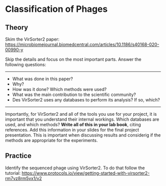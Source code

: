# Classification of Phages

## Theory

Skim the VirSorter2 paper: https://microbiomejournal.biomedcentral.com/articles/10.1186/s40168-020-00990-y

Skip the details and focus on the most important parts. Answer the following questions:

----

- What was done in this paper?
- Why?
- How was it done? Which methods were used?
- What was the main contribution to the scientific community?
- Des VirSorter2 uses any databases to perform its analysis? If so, which?

----

Importantly, for VirSorter2 and all of the tools you use for your project, it is important that you understand their internal workings. Which databases are used, and which methods? **Write all of this in your lab book**, citing references. Add this information in your slides for the final project presentation. This is important when discussing results and considerig if the methods are appropriate for the experiments.  

## Practice 

Identify the sequenced phage using VirSorter2. To do that follow the tutorial: https://www.protocols.io/view/getting-started-with-virsorter2-rm7vz8rm5vx1/v2
